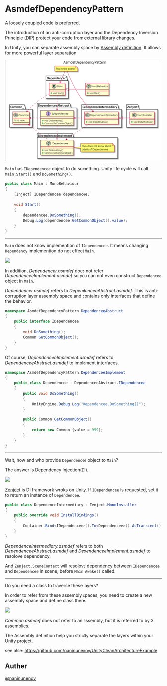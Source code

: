 # AsmdefDependencyPattern

A loosely coupled code is preferred.

The introduction of an anti-corruption layer and the Dependency Inversion Principle (DIP) protect your code from external library changes.

In Unity, you can separate assembly space by [Assembly definition](https://docs.unity3d.com/Manual/ScriptCompilationAssemblyDefinitionFiles.html).
It allows for more powerful layer separation

<img src="https://github.com/naninunenoy/AsmdefDependencyPattern/blob/master/doc/AsmdefDependencyPattern.png?raw=true" width="600" />

`Main` has `IDependencee` object to do something. Unity life cycle will call `Main.Start()` and `DoSomething()`.

```c#
public class Main : MonoBehaviour
{
    [Inject] IDependencee dependencee;

    void Start()
    {
        dependencee.DoSomething();
        Debug.Log(dependencee.GetCommonObject().value);
    }
}
```

___

`Main` does not know implemention of `IDependencee`. It means changing `Dependency` implemention do not effect `Main`.

<img src="https://user-images.githubusercontent.com/15327448/82117401-ac597600-97aa-11ea-8736-6c7d3a8ce6ca.png" width="200" />

In addition, *Dependencer.asmdef* does not refer *DependenceeImplement.asmdef* so you can not even construct `Dependencee` object in `Main`.

*Dependencer.asmdef* refers to *DependenceeAbstruct.asmdef*. This is  anti-corruption layer assembly space and contains only interfaces that define the behavior.
```c#
namespace AsmdefDependencyPattern.DependenceeAbstruct
{
    public interface IDependencee
    {
        void DoSomething();
        Common GetCommonObject();
    }
}
```

Of course, *DependenceeImplement.asmdef* refers to *DependenceeAbstruct.asmdef* to implement interfaces.
```c#
namespace AsmdefDependencyPattern.DependenceeImplement
{
    public class Dependencee : DependenceeAbstruct.IDependencee
    {
        public void DoSomething()
        {
            UnityEngine.Debug.Log("Dependencee.DoSomething()");
        }

        public Common GetCommonObject()
        {
            return new Common {value = 999};
        }
    }
}
```

___

Wait, how and who provide `Dependencee` object to `Main`?

The answer is Dependency  Injection(DI).

<img src="https://user-images.githubusercontent.com/15327448/82117554-b039c800-97ab-11ea-906d-da3ef9084137.png" width="450" />

[Zenject](https://github.com/svermeulen/Extenject) is DI framework wroks on Unity. If `IDependencee` is requested, set it to return an instance of `Dependencee`.

```c#
public class DependenceIntermediary : Zenject.MonoInstaller
{
    public override void InstallBindings()
    {
        Container.Bind<IDependencee>().To<Dependencee>().AsTransient();
    }
}
```

*DependenceIntermediary.asmdef* refers to both *DependenceeAbstruct.asmdef* and *DependenceeImplement.asmdef* to resolove dependency.

And `Zenject.SceneContext` will resolove dependency between `IDependencee` and `Dependencee` in scene, before `Main.Awake()` called.

___

Do you need a class to traverse these layers?

In order to refer from these assembly spaces, you need to create a new assembly space and define class there.

<img src="https://user-images.githubusercontent.com/15327448/82117919-9c439580-97ae-11ea-93b5-eb46afce553c.png" width="300" />

*Common.asmdef* does not refer to an assembly, but it is referred to by 3 assemblies.

The Assembly definition help you strictly separate the layers within your Unity project.

see alse: https://github.com/naninunenoy/UnityCleanArchitectureExample


## Auther
[@naninunenoy](https://github.com/naninunenoy)
